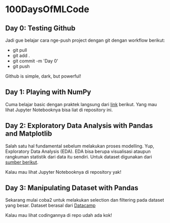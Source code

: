 # 100DaysOfMLCode
## Day 0: Testing Github

Jadi gue belajar cara nge-push project dengan git dengan workflow berikut:
- git pull
- git add .
- git commit -m 'Day 0'
- git push

Github is simple, dark, but powerful!

## Day 1: Playing with NumPy
Cuma belajar basic dengan praktek langsung dari [link](https://docs.scipy.org/doc/numpy/user/quickstart.html) berikut.
Yang mau lihat Jupyter Notebooknya bisa liat di repository ini.

## Day 2: Exploratory Data Analysis with Pandas and Matplotlib
Salah satu hal fundamental sebelum melakukan proses modelling. Yup, Exploratory Data Analysis (EDA). EDA bisa berupa visualisasi ataupun rangkuman statistik dari data itu sendiri.
Untuk dataset digunakan dari [sumber berikut](https://archive.ics.uci.edu/ml/datasets/iris).

Kalau mau lihat Jupyter Notebooknya di repository yak!

## Day 3: Manipulating Dataset with Pandas
Sekarang mulai coba2 untuk melakukan selection dan filtering pada dataset yang besar. Dataset berasal dari [Datacamp](https://www.datacamp.com/courses/manipulating-dataframes-with-pandas)

Kalau mau lihat codingannya di repo udah ada kok!
